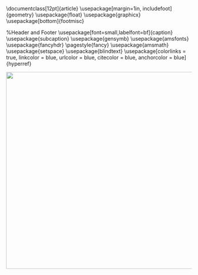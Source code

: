 \documentclass[12pt]{article}
\usepackage[margin=1in, includefoot]{geometry}
\usepackage{float}
\usepackage{graphicx}
\usepackage[bottom]{footmisc}

%Header and Footer
\usepackage[font=small,labelfont=bf]{caption}
\usepackage{subcaption}
\usepackage{gensymb}
\usepackage{amsfonts}
\usepackage{fancyhdr}
\pagestyle{fancy}
\usepackage{amsmath}
\usepackage{setspace}
\usepackage{blindtext}
\usepackage[colorlinks = true,
            linkcolor = blue,
            urlcolor  = blue,
            citecolor = blue,
            anchorcolor = blue]{hyperref}



<p align="center"><img src="https://rawgit.com/loweas/oregonstateparks/master/svgs/f80dba40af6af949b2904d93cf284ba7.svg?invert_in_darkmode" align=middle width=680.8689393pt height=535.1319022499999pt/></p>
